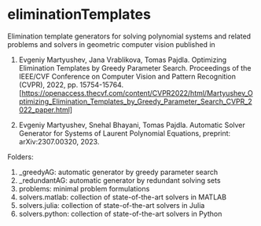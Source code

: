 # eliminationTemplates
Elimination template generators for solving polynomial systems and related problems and solvers in geometric computer vision published in

1) Evgeniy Martyushev, Jana Vrablikova, Tomas Pajdla. Optimizing Elimination Templates by Greedy Parameter Search. Proceedings of the IEEE/CVF Conference on Computer Vision and Pattern Recognition (CVPR), 2022, pp. 15754-15764. [https://openaccess.thecvf.com/content/CVPR2022/html/Martyushev_Optimizing_Elimination_Templates_by_Greedy_Parameter_Search_CVPR_2022_paper.html]

2) Evgeniy Martyushev, Snehal Bhayani, Tomas Pajdla. Automatic Solver Generator for Systems of Laurent Polynomial Equations, preprint: arXiv:2307.00320, 2023.


Folders:

1) _greedyAG: automatic generator by greedy parameter search
2) _redundantAG: automatic generator by redundant solving sets
3) problems: minimal problem formulations
4) solvers.matlab: collection of state-of-the-art solvers in MATLAB
5) solvers.julia: collection of state-of-the-art solvers in Julia
6) solvers.python: collection of state-of-the-art solvers in Python